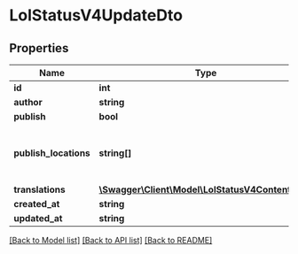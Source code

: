 # LolStatusV4UpdateDto

## Properties
Name | Type | Description | Notes
------------ | ------------- | ------------- | -------------
**id** | **int** |  | 
**author** | **string** |  | 
**publish** | **bool** |  | 
**publish_locations** | **string[]** | (Legal values: riotclient, riotstatus, game) | 
**translations** | [**\Swagger\Client\Model\LolStatusV4ContentDto[]**](LolStatusV4ContentDto.md) |  | 
**created_at** | **string** |  | 
**updated_at** | **string** |  | 

[[Back to Model list]](../README.md#documentation-for-models) [[Back to API list]](../README.md#documentation-for-api-endpoints) [[Back to README]](../README.md)


